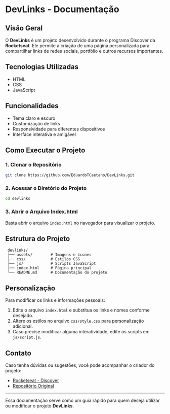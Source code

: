 # DevLinks - Documentação

## Visão Geral
O **DevLinks** é um projeto desenvolvido durante o programa Discover da **Rocketseat**. Ele permite a criação de uma página personalizada para compartilhar links de redes sociais, portfólio e outros recursos importantes.

## Tecnologias Utilizadas
- HTML
- CSS
- JavaScript

## Funcionalidades
- Tema claro e escuro
- Customização de links
- Responsividade para diferentes dispositivos
- Interface interativa e amigável

## Como Executar o Projeto
### 1. Clonar o Repositório
```bash
git clone https://github.com/EduardoTCaetano/DevLinks.git
```

### 2. Acessar o Diretório do Projeto
```bash
cd devlinks
```

### 3. Abrir o Arquivo Index.html
Basta abrir o arquivo `index.html` no navegador para visualizar o projeto.

## Estrutura do Projeto
```
 devlinks/
 ├── assets/        # Imagens e ícones
 ├── css/           # Estilos CSS
 ├── js/            # Scripts JavaScript
 ├── index.html     # Página principal
 └── README.md      # Documentação do projeto
```

## Personalização
Para modificar os links e informações pessoais:
1. Edite o arquivo `index.html` e substitua os links e nomes conforme desejado.
2. Altere os estilos no arquivo `css/style.css` para personalização adicional.
3. Caso precise modificar alguma interatividade, edite os scripts em `js/script.js`.

## Contato
Caso tenha dúvidas ou sugestões, você pode acompanhar o criador do projeto:
- [Rocketseat - Discover](https://www.rocketseat.com.br/discover)
- [Repositório Original](https://github.com/maykbrito/devlinks)

---
Essa documentação serve como um guia rápido para quem deseja utilizar ou modificar o projeto **DevLinks**.

